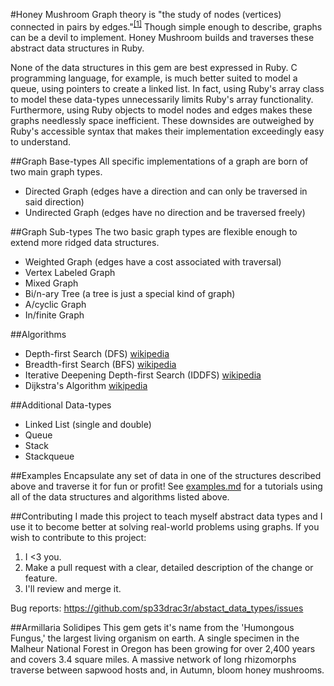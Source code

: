 #Honey Mushroom
Graph theory is "the study of nodes (vertices) connected in pairs by edges."<sup>[[1]](https://en.wikipedia.org/wiki/Glossary_of_graph_theory)</sup> Though simple enough to describe, graphs can be a devil to implement. Honey Mushroom builds and traverses these abstract data structures in Ruby.

None of the data structures in this gem are best expressed in Ruby. C programming language, for example, is much better suited to model a queue, using pointers to create a linked list. In fact, using Ruby's array class to model these data-types unnecessarily limits Ruby's array functionality. Furthermore, using Ruby objects to model nodes and edges makes these graphs needlessly space inefficient. These downsides are outweighed by Ruby's accessible syntax that makes their implementation exceedingly easy to understand.

##Graph Base-types
All specific implementations of a graph are born of two main graph types.
* Directed Graph (edges have a direction and can only be traversed in said direction)
* Undirected Graph (edges have no direction and be traversed freely)

##Graph Sub-types
The two basic graph types are flexible enough to extend more ridged data structures.
* Weighted Graph (edges have a cost associated with traversal)
* Vertex Labeled Graph
* Mixed Graph
* Bi/n-ary Tree (a tree is just a special kind of graph)
* A/cyclic Graph
* In/finite Graph

##Algorithms
* Depth-first Search (DFS) [wikipedia](https://en.wikipedia.org/wiki/Depth-first_search)
* Breadth-first Search (BFS) [wikipedia](https://en.wikipedia.org/wiki/Breadth-first_search)
* Iterative Deepening Depth-first Search (IDDFS) [wikipedia](https://en.wikipedia.org/wiki/Iterative_deepening_depth-first_search)
* Dijkstra's Algorithm [wikipedia](https://en.wikipedia.org/wiki/Dijkstra%27s_algorithm)

##Additional Data-types
* Linked List (single and double)
* Queue
* Stack
* Stackqueue

##Examples
Encapsulate any set of data in one of the structures described above and traverse it for fun or profit! See [examples.md](/examples.md/) for a tutorials using all of the data structures and algorithms listed above.

##Contributing
I made this project to teach myself abstract data types and I use it to become better at solving real-world problems using graphs. If you wish to contribute to this project:

1. I <3 you.
2. Make a pull request with a clear, detailed description of the change or feature.
3. I'll review and merge it.

Bug reports: https://github.com/sp33drac3r/abstact_data_types/issues

##Armillaria Solidipes
This gem gets it's name from the 'Humongous Fungus,' the largest living organism on earth. A single specimen in the Malheur National Forest in Oregon has been growing for over 2,400 years and covers 3.4 square miles. A massive network of long rhizomorphs traverse between sapwood hosts and, in Autumn, bloom honey mushrooms.
